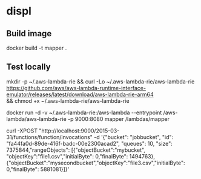 # displ

## Build image
docker build -t mapper .

## Test locally 
mkdir -p ~/.aws-lambda-rie && curl -Lo ~/.aws-lambda-rie/aws-lambda-rie \
https://github.com/aws/aws-lambda-runtime-interface-emulator/releases/latest/download/aws-lambda-rie-arm64  \
&& chmod +x ~/.aws-lambda-rie/aws-lambda-rie    

docker run -d -v ~/.aws-lambda-rie:/aws-lambda --entrypoint /aws-lambda/aws-lambda-rie -p 9000:8080 mapper /lambdas/mapper     

curl -XPOST "http://localhost:9000/2015-03-31/functions/function/invocations" -d '{"bucket": "jobbucket", "id": "fa44fa0d-89de-416f-badc-00e2300acad2", "queues": 10, "size": 7375844,"rangeObjects": [{"objectBucket":"mybucket", "objectKey":"file1.csv","initialByte": 0,"finalByte": 1494763}, {"objectBucket":"mysecondbucket","objectKey":"file3.csv","initialByte": 0,"finalByte": 5881081}]}'